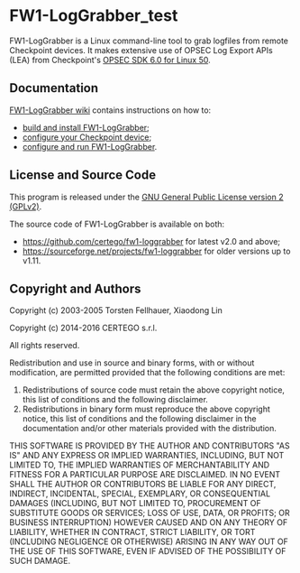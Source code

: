 # FW1-LogGrabber_test

FW1-LogGrabber is a Linux command-line tool to grab logfiles from remote Checkpoint devices. It makes extensive use of OPSEC Log Export APIs (LEA) from Checkpoint's [OPSEC SDK 6.0 for Linux 50](http://supportcontent.checkpoint.com/file_download?id=48148).

## Documentation

[FW1-LogGrabber wiki](https://github.com/certego/fw1-loggrabber/wiki) contains instructions on how to:
* [build and install FW1-LogGrabber](https://github.com/certego/fw1-loggrabber/wiki/Build-and-install-FW1-LogGrabber);
* [configure your Checkpoint device](https://github.com/certego/fw1-loggrabber/wiki/Configure-remote-Checkpoint-device);
* [configure and run FW1-LogGrabber](https://github.com/certego/fw1-loggrabber/wiki/Configure-and-run-FW1-LogGrabber).

## License and Source Code

This program is released under the [GNU General Public License version 2 (GPLv2)](https://github.com/certego/fw1-loggrabber/blob/master/LICENSE).

The source code of FW1-LogGrabber is available on both:
* https://github.com/certego/fw1-loggrabber for latest v2.0 and above;
* https://sourceforge.net/projects/fw1-loggrabber for older versions up to v1.11.

## Copyright and Authors

Copyright (c) 2003-2005 Torsten Fellhauer, Xiaodong Lin

Copyright (c) 2014-2016 CERTEGO s.r.l.

All rights reserved.

Redistribution and use in source and binary forms, with or without modification, are permitted provided that the following conditions are met:

1. Redistributions of source code must retain the above copyright notice, this list of conditions and the following disclaimer.
2. Redistributions in binary form must reproduce the above copyright notice, this list of conditions and the following disclaimer in the documentation and/or other materials provided with the distribution.

THIS SOFTWARE IS PROVIDED BY THE AUTHOR AND CONTRIBUTORS "AS IS" AND ANY EXPRESS OR IMPLIED WARRANTIES, INCLUDING, BUT NOT LIMITED TO, THE IMPLIED WARRANTIES OF MERCHANTABILITY AND FITNESS FOR A PARTICULAR PURPOSE ARE DISCLAIMED.  IN NO EVENT SHALL THE AUTHOR OR CONTRIBUTORS BE LIABLE FOR ANY DIRECT, INDIRECT, INCIDENTAL, SPECIAL, EXEMPLARY, OR CONSEQUENTIAL DAMAGES (INCLUDING, BUT NOT LIMITED TO, PROCUREMENT OF SUBSTITUTE GOODS OR SERVICES; LOSS OF USE, DATA, OR PROFITS; OR BUSINESS INTERRUPTION) HOWEVER CAUSED AND ON ANY THEORY OF LIABILITY, WHETHER IN CONTRACT, STRICT LIABILITY, OR TORT (INCLUDING NEGLIGENCE OR OTHERWISE) ARISING IN ANY WAY OUT OF THE USE OF THIS SOFTWARE, EVEN IF ADVISED OF THE POSSIBILITY OF SUCH DAMAGE.


